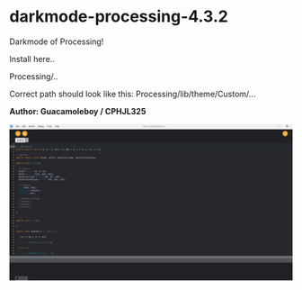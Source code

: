 # darkmode-processing-4.3.2
Darkmode of Processing!

Install here..

Processing/..

Correct path should look like this:
Processing/lib/theme/Custom/...

**Author: Guacamoleboy / CPHJL325**

![Visuals](/DONT%20USE/1.jpg)
